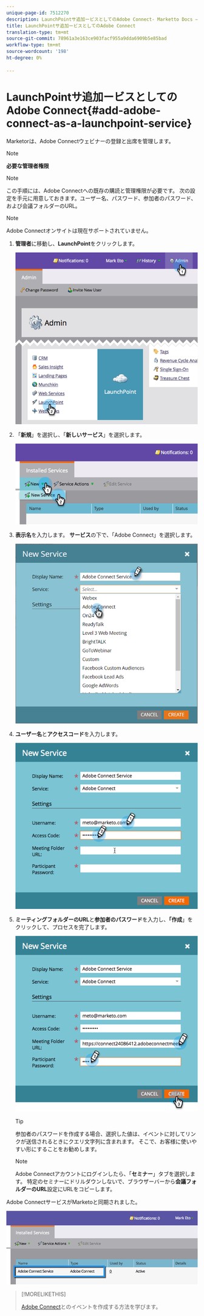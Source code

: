 ```yaml
---
unique-page-id: 7512270
description: LaunchPointサ追加ービスとしてのAdobe Connect- Marketto Docs — 製品ドキュメント
title: LaunchPointサ追加ービスとしてのAdobe Connect
translation-type: tm+mt
source-git-commit: 78961a3e163ce903facf955a9dda6909b5e85bad
workflow-type: tm+mt
source-wordcount: '198'
ht-degree: 0%

---
```



# LaunchPointサ追加ービスとしてのAdobe Connect{#add-adobe-connect-as-a-launchpoint-service}

Marketorは、Adobe Connectウェビナーの登録と出席を管理します。

>[!NOTE]
>
>**必要な管理者権限**

>[!NOTE]
>
>この手順には、Adobe Connectへの既存の購読と管理権限が必要です。 次の設定を手元に用意しておきます。ユーザー名、パスワード、参加者のパスワード、および会議フォルダーのURL。

>[!NOTE]
>
>Adobe Connectオンサイトは現在サポートされていません。

1. **管理者**&#x200B;に移動し、**LaunchPoint**&#x200B;をクリックします。

   ![](assets/image2015-4-22-11-3a33-3a51.png)

1. 「**新規**」を選択し、「**新しいサービス**」を選択します。

   ![](assets/image2015-4-22-11-3a40-3a19.png)

1. **表示名**&#x200B;を入力します。 **サービス**&#x200B;の下で、「Adobe Connect」を選択します。

   ![](assets/new-service-adobe-connect.png)

1. **ユーザー名**&#x200B;と&#x200B;**アクセスコード**&#x200B;を入力します。

   ![](assets/image2015-4-22-11-3a50-3a6.png)

1. **ミーティングフォルダーのURL**&#x200B;と&#x200B;**参加者のパスワード**&#x200B;を入力し、**「作成**」をクリックして、プロセスを完了します。

   ![](assets/image2015-4-22-11-3a55-3a36.png)

   >[!TIP]
   >
   >参加者のパスワードを作成する場合、選択した値は、イベントに対してリンクが送信されるときにクエリ文字列に含まれます。 そこで、お客様に使いやすい形にすることをお勧めします。

   >[!NOTE]
   >
   >Adobe Connectアカウントにログインしたら、「**セミナー**」タブを選択します。 特定のセミナーにドリルダウンしないで、ブラウザーバーから&#x200B;**会議フォルダーのURL**&#x200B;設定にURLをコピーします。

Adobe ConnectサービスがMarketoと同期されました。

![](assets/adobe-connect-service.png)

>[!MORELIKETHIS]
>
>[Adobe Connect](/help/marketo/product-docs/demand-generation/events/create-an-event/create-an-event-with-adobe-connect.md)とのイベントを作成する方法を学びます。
